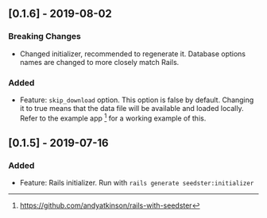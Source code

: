 ## [0.1.6] - 2019-08-02

### Breaking Changes
  - Changed initializer, recommended to regenerate it. Database options
    names are changed to more closely match Rails.

### Added
  - Feature: `skip_download` option. This option is false by default. Changing
    it to true means that the data file will be available and loaded locally.
    Refer to the example app [^1] for a working example of this.

    [^1]: https://github.com/andyatkinson/rails-with-seedster


## [0.1.5] - 2019-07-16

### Added
  - Feature: Rails initializer. Run with `rails generate seedster:initializer`

